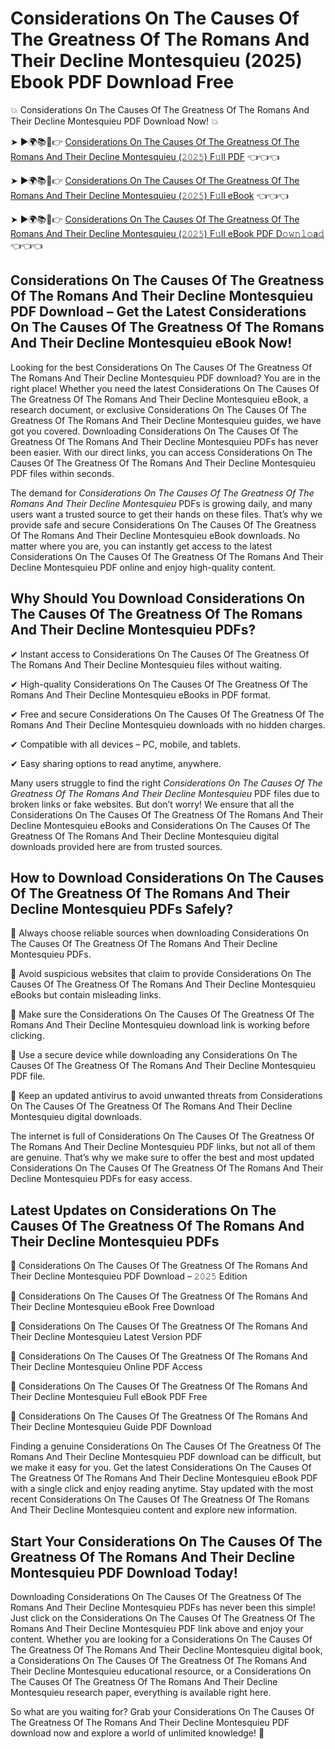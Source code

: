 # Considerations On The Causes Of The Greatness Of The Romans And Their Decline Montesquieu (2025) Ebook PDF Download Free

💥 Considerations On The Causes Of The Greatness Of The Romans And Their Decline Montesquieu PDF Download Now! 💥

➤ ►🌍📚📱👉 [Considerations On The Causes Of The Greatness Of The Romans And Their Decline Montesquieu (𝟸𝟶𝟸𝟻) F𝚞ll PDF](https://getpdf.xyz/considerations-on-the-causes-of-the-greatness-of-the-romans-and-their-decline-montesquieu) 👈👈👈


➤ ►🌍📚📱👉 [Considerations On The Causes Of The Greatness Of The Romans And Their Decline Montesquieu (𝟸𝟶𝟸𝟻) F𝚞ll eBook](https://getpdf.xyz/considerations-on-the-causes-of-the-greatness-of-the-romans-and-their-decline-montesquieu) 👈👈👈


➤ ►🌍📚📱👉 [Considerations On The Causes Of The Greatness Of The Romans And Their Decline Montesquieu (𝟸𝟶𝟸𝟻) F𝚞ll eBook PDF D𝚘𝚠𝚗𝚕𝚘a𝚍](https://getpdf.xyz/considerations-on-the-causes-of-the-greatness-of-the-romans-and-their-decline-montesquieu) 👈👈👈


## Considerations On The Causes Of The Greatness Of The Romans And Their Decline Montesquieu PDF Download – Get the Latest Considerations On The Causes Of The Greatness Of The Romans And Their Decline Montesquieu eBook Now!

Looking for the best Considerations On The Causes Of The Greatness Of The Romans And Their Decline Montesquieu PDF download? You are in the right place! Whether you need the latest Considerations On The Causes Of The Greatness Of The Romans And Their Decline Montesquieu eBook, a research document, or exclusive Considerations On The Causes Of The Greatness Of The Romans And Their Decline Montesquieu guides, we have got you covered. Downloading Considerations On The Causes Of The Greatness Of The Romans And Their Decline Montesquieu PDFs has never been easier. With our direct links, you can access Considerations On The Causes Of The Greatness Of The Romans And Their Decline Montesquieu PDF files within seconds.

The demand for *Considerations On The Causes Of The Greatness Of The Romans And Their Decline Montesquieu* PDFs is growing daily, and many users want a trusted source to get their hands on these files. That’s why we provide safe and secure Considerations On The Causes Of The Greatness Of The Romans And Their Decline Montesquieu eBook downloads. No matter where you are, you can instantly get access to the latest Considerations On The Causes Of The Greatness Of The Romans And Their Decline Montesquieu PDF online and enjoy high-quality content.

## Why Should You Download Considerations On The Causes Of The Greatness Of The Romans And Their Decline Montesquieu PDFs?

✔ Instant access to Considerations On The Causes Of The Greatness Of The Romans And Their Decline Montesquieu files without waiting.

✔ High-quality Considerations On The Causes Of The Greatness Of The Romans And Their Decline Montesquieu eBooks in PDF format.

✔ Free and secure Considerations On The Causes Of The Greatness Of The Romans And Their Decline Montesquieu downloads with no hidden charges.

✔ Compatible with all devices – PC, mobile, and tablets.

✔ Easy sharing options to read anytime, anywhere.

Many users struggle to find the right *Considerations On The Causes Of The Greatness Of The Romans And Their Decline Montesquieu* PDF files due to broken links or fake websites. But don’t worry! We ensure that all the Considerations On The Causes Of The Greatness Of The Romans And Their Decline Montesquieu eBooks and Considerations On The Causes Of The Greatness Of The Romans And Their Decline Montesquieu digital downloads provided here are from trusted sources.

## How to Download Considerations On The Causes Of The Greatness Of The Romans And Their Decline Montesquieu PDFs Safely?

📌 Always choose reliable sources when downloading Considerations On The Causes Of The Greatness Of The Romans And Their Decline Montesquieu PDFs.

📌 Avoid suspicious websites that claim to provide Considerations On The Causes Of The Greatness Of The Romans And Their Decline Montesquieu eBooks but contain misleading links.

📌 Make sure the Considerations On The Causes Of The Greatness Of The Romans And Their Decline Montesquieu download link is working before clicking.

📌 Use a secure device while downloading any Considerations On The Causes Of The Greatness Of The Romans And Their Decline Montesquieu PDF file.

📌 Keep an updated antivirus to avoid unwanted threats from Considerations On The Causes Of The Greatness Of The Romans And Their Decline Montesquieu digital downloads.

The internet is full of Considerations On The Causes Of The Greatness Of The Romans And Their Decline Montesquieu PDF links, but not all of them are genuine. That’s why we make sure to offer the best and most updated Considerations On The Causes Of The Greatness Of The Romans And Their Decline Montesquieu PDFs for easy access.

## Latest Updates on Considerations On The Causes Of The Greatness Of The Romans And Their Decline Montesquieu PDFs

🔹 Considerations On The Causes Of The Greatness Of The Romans And Their Decline Montesquieu PDF Download – 𝟸𝟶𝟸𝟻 Edition

🔹 Considerations On The Causes Of The Greatness Of The Romans And Their Decline Montesquieu eBook Free Download

🔹 Considerations On The Causes Of The Greatness Of The Romans And Their Decline Montesquieu Latest Version PDF

🔹 Considerations On The Causes Of The Greatness Of The Romans And Their Decline Montesquieu Online PDF Access

🔹 Considerations On The Causes Of The Greatness Of The Romans And Their Decline Montesquieu Full eBook PDF Free

🔹 Considerations On The Causes Of The Greatness Of The Romans And Their Decline Montesquieu Guide PDF Download

Finding a genuine Considerations On The Causes Of The Greatness Of The Romans And Their Decline Montesquieu PDF download can be difficult, but we make it easy for you. Get the latest Considerations On The Causes Of The Greatness Of The Romans And Their Decline Montesquieu eBook PDF with a single click and enjoy reading anytime. Stay updated with the most recent Considerations On The Causes Of The Greatness Of The Romans And Their Decline Montesquieu content and explore new information.

## Start Your Considerations On The Causes Of The Greatness Of The Romans And Their Decline Montesquieu PDF Download Today!

Downloading Considerations On The Causes Of The Greatness Of The Romans And Their Decline Montesquieu PDFs has never been this simple! Just click on the Considerations On The Causes Of The Greatness Of The Romans And Their Decline Montesquieu PDF link above and enjoy your content. Whether you are looking for a Considerations On The Causes Of The Greatness Of The Romans And Their Decline Montesquieu digital book, a Considerations On The Causes Of The Greatness Of The Romans And Their Decline Montesquieu educational resource, or a Considerations On The Causes Of The Greatness Of The Romans And Their Decline Montesquieu research paper, everything is available right here.

So what are you waiting for? Grab your Considerations On The Causes Of The Greatness Of The Romans And Their Decline Montesquieu PDF download now and explore a world of unlimited knowledge! 🚀